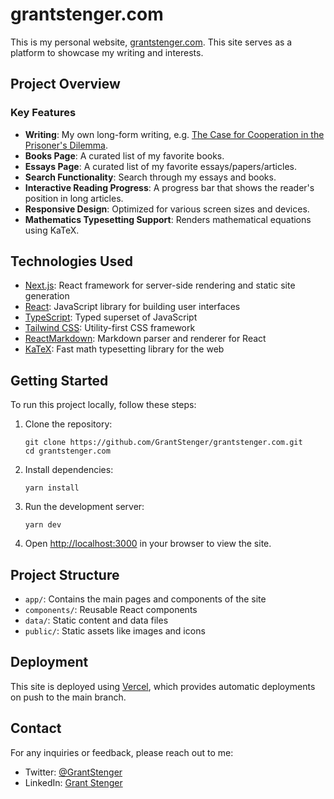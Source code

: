 # grantstenger.com

This is my personal website, [grantstenger.com](https://grantstenger.com). This site serves as a platform to showcase my writing and interests.

## Project Overview

### Key Features

- **Writing**: My own long-form writing, e.g. [The Case for Cooperation in the Prisoner's Dilemma](https://www.grantstenger.com/writing).
- **Books Page**: A curated list of my favorite books.
- **Essays Page**: A curated list of my favorite essays/papers/articles.
- **Search Functionality**: Search through my essays and books.
- **Interactive Reading Progress**: A progress bar that shows the reader's position in long articles.
- **Responsive Design**: Optimized for various screen sizes and devices.
- **Mathematics Typesetting Support**: Renders mathematical equations using KaTeX.

## Technologies Used

- [Next.js](https://nextjs.org/): React framework for server-side rendering and static site generation
- [React](https://reactjs.org/): JavaScript library for building user interfaces
- [TypeScript](https://www.typescriptlang.org/): Typed superset of JavaScript
- [Tailwind CSS](https://tailwindcss.com/): Utility-first CSS framework
- [ReactMarkdown](https://github.com/remarkjs/react-markdown): Markdown parser and renderer for React
- [KaTeX](https://katex.org/): Fast math typesetting library for the web

## Getting Started

To run this project locally, follow these steps:

1. Clone the repository:
   ```
   git clone https://github.com/GrantStenger/grantstenger.com.git
   cd grantstenger.com
   ```

2. Install dependencies:
   ```
   yarn install
   ```

3. Run the development server:
   ```
   yarn dev
   ```

4. Open [http://localhost:3000](http://localhost:3000) in your browser to view the site.

## Project Structure

- `app/`: Contains the main pages and components of the site
- `components/`: Reusable React components
- `data/`: Static content and data files
- `public/`: Static assets like images and icons

## Deployment

This site is deployed using [Vercel](https://vercel.com/), which provides automatic deployments on push to the main branch.

## Contact

For any inquiries or feedback, please reach out to me:

- Twitter: [@GrantStenger](https://x.com/GrantStenger)
- LinkedIn: [Grant Stenger](https://www.linkedin.com/in/grant-stenger/)